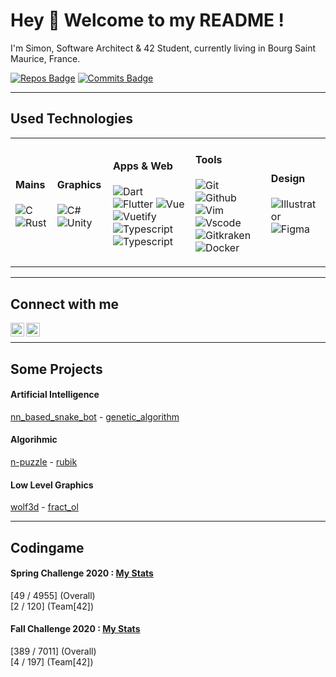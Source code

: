 # Hey 👋 Welcome to my README !

I'm Simon, Software Architect & 42 Student, currently living in Bourg Saint Maurice, France.

[![Repos Badge](https://badges.pufler.dev/repos/sgalasso42)](https://badges.pufler.dev)
[![Commits Badge](https://badges.pufler.dev/commits/monthly/sgalasso42)](https://badges.pufler.dev)

---

## Used Technologies

<table>
	<tbody>
		<tr>
			<td>
				<h4>Mains</h4>
				<p>
					<img alt="C" src="https://img.shields.io/badge/-c-00599C?style=flat-square&logo=c&logoColor=white" />
					<img alt="Rust" src="https://img.shields.io/badge/-rust-000000?style=flat-square&logo=rust&logoColor=white" />
				</p>
			</td>
			<td>
				<h4>Graphics</h4>
				<p>
					<img alt="C#" src="https://img.shields.io/badge/-c%23-239120?style=flat-square&logo=c-sharp&logoColor=white" />
					<img alt="Unity" src="https://img.shields.io/badge/-unity-000000?style=flat-square&logo=unity&logoColor=white" />
				</p>
			</td>
			<td>
				<h4>Apps & Web</h4>
				<p>
					<img alt="Dart" src="https://img.shields.io/badge/-dart-0175C2?style=flat-square&logo=dart&logoColor=white" />
					<img alt="Flutter" src="https://img.shields.io/badge/-flutter-02569B?style=flat-square&logo=flutter&logoColor=white" />
					<img alt="Vue" src="https://img.shields.io/badge/-vue-35495e?style=flat-square&logo=vue&logoColor=white" />
					<img alt="Vuetify" src="https://img.shields.io/badge/-vuetify-A8B9CC?style=flat-square&logo=vuetify&logoColor=white" />
					<img alt="Typescript" src="https://img.shields.io/badge/-typescript-007ACC?style=flat-square&logo=typescript&logoColor=white" />
					<img alt="Typescript" src="https://img.shields.io/badge/-javascript-323330?style=flat-square&logo=javascript&logoColor=white" />
				</p>
			</td>
			<td>
				<h4>Tools</h4>
				<p>
					<img alt="Git" src="https://img.shields.io/badge/-git-50532?style=flat-square&logo=git&logoColor=white" />
					<img alt="Github" src="https://img.shields.io/badge/-github-50532?style=flat-square&logo=github&logoColor=white" />
					<img alt="Vim" src="https://img.shields.io/badge/-vim-007ACC?style=flat-square&logo=vim&logoColor=white" />
					<img alt="Vscode" src="https://img.shields.io/badge/-vscode-007ACC?style=flat-square&logo=vscode&logoColor=white" />
					<img alt="Gitkraken" src="https://img.shields.io/badge/-gitkraken-50532?style=flat-square&logo=gitkraken&logoColor=white" />
					<img alt="Docker" src="https://img.shields.io/badge/-docker-0db7ed?style=flat-square&logo=docker&logoColor=white" />
				</p>
			</td>
			<td>
				<h4>Design</h4>
				<p>
					<img alt="Illustrator" src="https://img.shields.io/badge/-adobe%20illustrator-FF9A00?style=flat-square&logo=adobe%20illustrator&logoColor=white" />
					<img alt="Figma" src="https://img.shields.io/badge/-figma-F24E1E?style=flat-square&logo=figma&logoColor=white" />
				</p>
			</td>
		</tr>
	</tbody>
</table>

---

## Connect with me

[<img align="left" alt="linkedin" height="22px" src="https://cdn.jsdelivr.net/npm/simple-icons@v3/icons/linkedin.svg" />][linkedin]
[<img align="left" alt="codingame" height="22px" src="https://cdn.worldvectorlogo.com/logos/codingame-1.svg" />][codingame]<br/>

---

## Some Projects

#### Artificial Intelligence
<a href="https://github.com/sgalasso42/nn_based_snake_bot">nn_based_snake_bot</a> - <a href="https://github.com/sgalasso42/genetic_algorithm">genetic_algorithm</a>
#### Algorihmic
<a href="https://github.com/sgalasso42/n-puzzle">n-puzzle</a> - <a href="https://github.com/sgalasso42/rubik">rubik</a>
#### Low Level Graphics
<a href="https://github.com/sgalasso42/wolf3d">wolf3d</a> - <a href="https://github.com/sgalasso42/fract_ol">fract_ol</a>

---

## Codingame
#### Spring Challenge 2020 : <a href="https://www.codingame.com/contests/spring-challenge-2020/leaderboard/global?column=keyword&value=sgalasso">My Stats</a><br/>
[49 / 4955] (Overall)<br/>
[2 / 120] (Team[42])
#### Fall Challenge 2020 : <a href="https://www.codingame.com/contests/fall-challenge-2020/leaderboard/global?column=keyword&value=sgalasso">My Stats</a><br/>
[389 / 7011] (Overall)<br/>
[4 / 197] (Team[42])

[linkedin]: https://www.linkedin.com/in/simongalasso/
[codingame]: https://www.codingame.com/profile/f2c879b4cff7194c923835e58e70247f0323943
